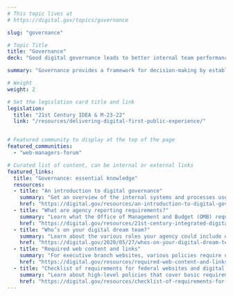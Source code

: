 ```yaml
---
# This topic lives at
# https://digital.gov/topics/governance

slug: "governance"

# Topic Title
title: "Governance"
deck: "Good digital governance leads to better internal team performance as well as better public digital experiences."

summary: "Governance provides a framework for decision-making by establishing standards and procedures and clarifying roles and responsibilities. Digital governance encompasses all aspects of website management and operation, including content, design, technical infrastructure, security, funding, and product, project, and program management."

# Weight
weight: 2

# Set the legislation card title and link
legislation:
  title: "21st Century IDEA & M-23-22"
  link: "/resources/delivering-digital-first-public-experience/"


# Featured community to display at the top of the page
featured_communities:
  - "web-managers-forum"

# Curated list of content, can be internal or external links
featured_links:
  title: "Governance: essential knowledge"
  resources:
  - title: "An introduction to digital governance"
    summary: "Get an overview of the internal systems and processes used to manage digital presence."
    href: "https://digital.gov/resources/an-introduction-to-digital-governance/"
  - title: "What are agency reporting requirements?"
    summary: "Learn what the Office of Management and Budget (OMB) requires federal executive agencies to complete by September 2024; one year after  M-23-22 issuance."
    href: "https://digital.gov/resources/21st-century-integrated-digital-experience-act/#what-are-the-agency-reporting-requirements"
  - title: "Who’s on your digital dream team?"
    summary: "Learn about the various roles your agency could include on your web teams."
    href: "https://digital.gov/2020/05/27/whos-on-your-digital-dream-team/"
  - title: "Required web content and links"
    summary: "For executive branch websites, various policies require us to provide certain content, and provide links to content from specific places."
    href: "https://digital.gov/resources/required-web-content-and-links/"
  - title: "Checklist of requirements for federal websites and digital services"
    summary: "Learn about high-level policies that cover basic requirements for all websites and digital services."
    href: "https://digital.gov/resources/checklist-of-requirements-for-federal-digital-services/"
---
```

